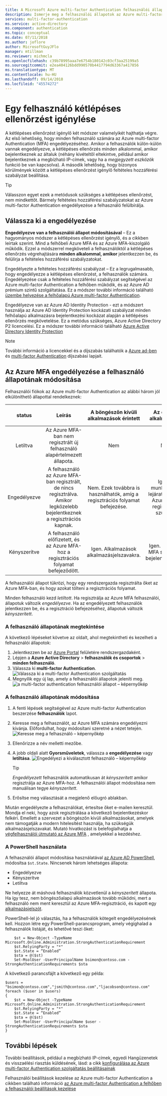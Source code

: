 ```yaml
---
title: A Microsoft Azure multi-factor Authentication felhasználói állapotok
description: Ismerje meg a felhasználói állapotok az Azure multi-factor Authentication hitelesítéshez.
services: multi-factor-authentication
ms.service: active-directory
ms.component: authentication
ms.topic: conceptual
ms.date: 07/11/2018
ms.author: joflore
author: MicrosoftGuyJFlo
manager: mtillman
ms.reviewer: michmcla
ms.openlocfilehash: c39b78995aaa7e6754b180142c03cf3aa25199a5
ms.sourcegitcommit: e2ea404126bdd990570b4417794d63367a417856
ms.translationtype: MT
ms.contentlocale: hu-HU
ms.lasthandoff: 09/14/2018
ms.locfileid: "45574272"
---
```

# <a name="how-to-require-two-step-verification-for-a-user"></a>Egy felhasználó kétlépéses ellenőrzést igénylése

A kétlépéses ellenőrzést igénylő két módszer valamelyikét hajthatja végre. Az első lehetőség, hogy minden felhasználó számára az Azure multi-factor Authentication (MFA) engedélyezéséhez. Amikor a felhasználók külön-külön vannak engedélyezve, a kétlépéses ellenőrzés minden alkalommal, amikor bejelentkeznek az általuk (néhány kivételtől eltekintve, például amikor bejelentkeznek a megbízható IP-címek, vagy ha a _megjegyzett eszközök_ funkció be van kapcsolva). A második lehetőség, hogy bizonyos körülmények között a kétlépéses ellenőrzést igénylő feltételes hozzáférési szabályzat beállítása.

> [!TIP]
> Válasszon egyet ezek a metódusok szükséges a kétlépéses ellenőrzést, nem mindkettőt. Bármely feltételes hozzáférési szabályzatokat az Azure multi-factor Authentication engedélyezése a felhasználó felülbírálja.

## <a name="choose-how-to-enable"></a>Válassza ki a engedélyezése

**Engedélyezve van a felhasználói állapot módosításával** – Ez a hagyományos módszer a kétlépéses ellenőrzést igénylő, és a cikkben leírtak szerint. Mind a felhőbeli Azure MFA és az Azure MFA-kiszolgáló működik. Ezzel a módszerrel megköveteli a felhasználóktól a kétlépéses ellenőrzés végrehajtására **minden alkalommal, amikor** jelentkezzen be, és felülírja a feltételes hozzáférési szabályzatokat.

Engedélyezte a feltételes hozzáférési szabályzat – Ez a legrugalmasabb, hogy engedélyezze a kétlépéses ellenőrzést, a felhasználók számára. Engedélyezése csak a feltételes hozzáférési szabályzat segítségével az Azure multi-factor Authentication a felhőben működik, és az Azure AD prémium szintű szolgáltatása. Ez a módszer további információ található [üzembe helyezése a felhőalapú Azure multi-factor Authentication](howto-mfa-getstarted.md).

Engedélyezve van az Azure AD Identity Protection - ezt a módszert használja az Azure AD Identity Protection kockázati szabályzat minden felhőalapú alkalmazásra bejelentkezési kockázat alapján a kétlépéses ellenőrzés megkövetelése. Ez a metódus szükséges, Azure Active Directory P2 licencelési. Ez a módszer további információ található [Azure Active Directory Identity Protection](../identity-protection/howto-sign-in-risk-policy.md)

> [!Note]
> További információ a licencekkel és a díjszabás találhatók a [Azure ad-ben](https://azure.microsoft.com/pricing/details/active-directory/
) és [multi-factor Authentication](https://azure.microsoft.com/pricing/details/multi-factor-authentication/) díjszabási lapjait.

## <a name="enable-azure-mfa-by-changing-user-status"></a>Az Azure MFA engedélyezése a felhasználó állapotának módosítása

Felhasználói fiókok az Azure multi-factor Authentication az alábbi három jól elkülöníthető állapottal rendelkeznek:

| status | Leírás | A böngészőn kívüli alkalmazások érintett | Az érintett alkalmazások | Modern hitelesítés nélküli érintett |
|:---:|:---:|:---:|:--:|:--:|
| Letiltva |Az Azure MFA-ban nem regisztrált új felhasználó alapértelmezett állapota. |Nem |Nem |Nem |
| Engedélyezve |A felhasználó az Azure MFA-ban regisztrált, de nincs regisztrálva. Amikor legközelebb bejelentkeznek a regisztrációs kapnak. |Nem.  Ezek továbbra is használhatók, amíg a regisztrációs folyamat befejezése. | Igen. A munkamenet lejárata után az Azure MFA-regisztráció szükség.| Igen. A hozzáférési jogkivonat lejárata után az Azure MFA-regisztráció szükség. |
| Kényszerítve |A felhasználó előfizetett, és az Azure MFA-hoz a regisztrációs folyamat befejeződött. |Igen. Alkalmazások alkalmazásjelszavakra. |Igen. Az Azure MFA szükség a bejelentkezéskor. | Igen. Az Azure MFA szükség a bejelentkezéskor. |

A felhasználói állapot tükrözi, hogy egy rendszergazda regisztrálta őket az Azure MFA-ban, és hogy azokat tölteni a regisztrációs folyamat.

Minden felhasználó kezd *letiltott*. Ha regisztrálja az Azure MFA felhasználói, állapotuk változik *engedélyezve*. Ha az engedélyezett felhasználók jelentkezzen be, és a regisztráció befejezéséhez, állapotuk változik *kényszerített*.  

### <a name="view-the-status-for-a-user"></a>A felhasználó állapotának megtekintése

A következő lépéseket követve az oldalt, ahol megtekintheti és kezelheti a felhasználói állapotok:

1. Jelentkezzen be az [Azure Portal](https://portal.azure.com) felületére rendszergazdaként.
2. Lépjen a **Azure Active Directory** > **felhasználók és csoportok** > **minden felhasználó**.
3. Válassza ki **multi-factor Authentication**.
   ![Válassza ki a multi-factor Authentication szolgáltatás](./media/howto-mfa-userstates/selectmfa.png)
4. Megnyílik egy új lap, amely a felhasználói állapotok jeleníti meg.
   ![a multi-factor authentication felhasználói állapot – képernyőkép](./media/howto-mfa-userstates/userstate1.png)

### <a name="change-the-status-for-a-user"></a>A felhasználó állapotának módosítása

1. A fenti lépések segítségével az Azure multi-factor Authentication beszerzése **felhasználók** lapot.
2. Keresse meg a felhasználót, az Azure MFA számára engedélyezni kívánja. Előfordulhat, hogy módosítani szeretné a nézet tetején.
   ![Keresse meg a felhasználó – képernyőkép](./media/howto-mfa-userstates/enable1.png)
3. Ellenőrizze a név melletti mezőbe.
4. A jobb oldali alatt **Gyorsműveletek**, válassza a **engedélyezése** vagy **letiltása**.
   ![Engedélyezi a kiválasztott felhasználó – képernyőkép](./media/howto-mfa-userstates/user1.png)

   > [!TIP]
   > *Engedélyezett* felhasználók automatikusan át *kényszerített* amikor regisztrálja az Azure MFA-hoz. A felhasználói állapot módosítása nem manuálisan tegye *kényszerített*.

5. Erősítse meg választását a megjelenő előugró ablakban.

Miután engedélyezte a felhasználókat, értesítse őket e-mailen keresztül. Mondja el neki, hogy azok regisztrálása a következő bejelentkezéskor felkéri. Emellett a szervezet a böngészőn kívüli alkalmazásokat, amelyek nem támogatják a modern hitelesítést használja, ha szükségük alkalmazásjelszavakat. Mutató hivatkozást is belefoglalhatja a [végfelhasználói útmutató az Azure MFA](../user-help/multi-factor-authentication-end-user.md) , amelyekkel a kezdéshez.

### <a name="use-powershell"></a>A PowerShell használata

A felhasználói állapot módosítása használatával [az Azure AD PowerShell](/powershell/azure/overview), módosítsa `$st.State`. Nincsenek három lehetséges állapota:

* Engedélyezve
* Kényszerítve
* Letiltva  

Ne helyezze át máshová felhasználók közvetlenül a *kényszerített* állapota. Ha így tesz, nem böngészőalapú alkalmazások tovább működni, mert a felhasználó nem ment keresztül az Azure MFA-regisztráció, és kapott egy [alkalmazásjelszót](howto-mfa-mfasettings.md#app-passwords).

PowerShell-lel jó választás, ha a felhasználók kötegelt engedélyezésének kell. Hozzon létre egy PowerShell-parancsprogram, amely végighalad a felhasználók listáját, és lehetővé teszi őket:

        $st = New-Object -TypeName Microsoft.Online.Administration.StrongAuthenticationRequirement
        $st.RelyingParty = "*"
        $st.State = “Enabled”
        $sta = @($st)
        Set-MsolUser -UserPrincipalName bsimon@contoso.com -StrongAuthenticationRequirements $sta

A következő parancsfájlt a következő egy példa:

    $users = "bsimon@contoso.com","jsmith@contoso.com","ljacobson@contoso.com"
    foreach ($user in $users)
    {
        $st = New-Object -TypeName Microsoft.Online.Administration.StrongAuthenticationRequirement
        $st.RelyingParty = "*"
        $st.State = “Enabled”
        $sta = @($st)
        Set-MsolUser -UserPrincipalName $user -StrongAuthenticationRequirements $sta
    }

## <a name="next-steps"></a>További lépések

További beállítások, például a megbízható IP-címek, egyedi Hangüzenetek és visszaélési riasztás küldésének, lásd: a cikk [konfigurálása az Azure multi-factor Authentication szolgáltatás beállításainak](howto-mfa-mfasettings.md)

Felhasználói beállítások kezelése az Azure multi-factor Authentication a cikkben található információ [az Azure multi-factor Authentication a felhőben a felhasználói beállítások kezelése](howto-mfa-userdevicesettings.md)
